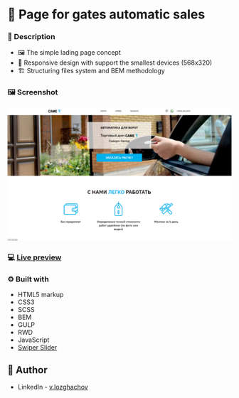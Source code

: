 # 🚧 Page for gates automatic sales

### 📖 Description

+ 🖼 The simple lading page concept
+ 📱 Responsive design with support the smallest devices (568x320)
+ 🏗 Structuring files system and BEM methodology

### 🖼 Screenshot
![](./Screenshot.png)
### 💻 [Live preview](https://valerii-frontend.github.io/Landing_page--Came-gates/)
### ⚙ Built with
- HTML5 markup
- CSS3
- SCSS
- BEM
- GULP
- RWD
- JavaScript
- [Swiper Slider](https://swiperjs.com/)
## 👤 Author
- LinkedIn - [v.lozghachov](https://www.linkedin.com/in/valerii-lozghachov/)

